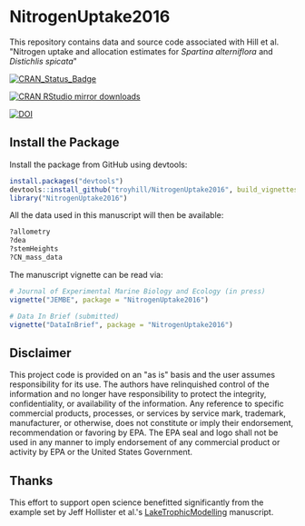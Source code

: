 # NitrogenUptake2016

This repository contains data and source code associated with Hill et al. "Nitrogen uptake and allocation estimates for _Spartina alterniflora_ and _Distichlis spicata_"

[![CRAN_Status_Badge](http://www.r-pkg.org/badges/version/NitrogenUptake2016)](https://cran.r-project.org/package=NitrogenUptake2016)


[![CRAN RStudio mirror downloads](http://cranlogs.r-pkg.org/badges/NitrogenUptake2016)](https://cran.r-project.org/package=NitrogenUptake2016)


[![DOI](https://zenodo.org/badge/103706037.svg)](https://zenodo.org/badge/latestdoi/103706037)


## Install the Package 

Install the package from GitHub using devtools:

```r
install.packages("devtools")
devtools::install_github("troyhill/NitrogenUptake2016", build_vignettes = TRUE)
library("NitrogenUptake2016")
```

All the data used in this manuscript will then be available:

```r
?allometry
?dea
?stemHeights
?CN_mass_data
```


The manuscript vignette can be read via:

```r
# Journal of Experimental Marine Biology and Ecology (in press)
vignette("JEMBE", package = "NitrogenUptake2016")

# Data In Brief (submitted)
vignette("DataInBrief", package = "NitrogenUptake2016")
```


## Disclaimer 

This project code is provided on an "as is" basis and the user assumes responsibility for its use. The authors have relinquished control of the information and no longer have responsibility to protect the integrity, confidentiality, or availability of the information. Any reference to specific commercial products, processes, or services by service mark, trademark, manufacturer, or otherwise, does not constitute or imply their endorsement, recommendation or favoring by EPA. The EPA seal and logo shall not be used in any manner to imply endorsement of any commercial product or activity by EPA or the United States Government.


## Thanks 

This effort to support open science benefitted significantly from the example set by Jeff Hollister et al.'s [LakeTrophicModelling](https://github.com/USEPA/LakeTrophicModelling) manuscript.
